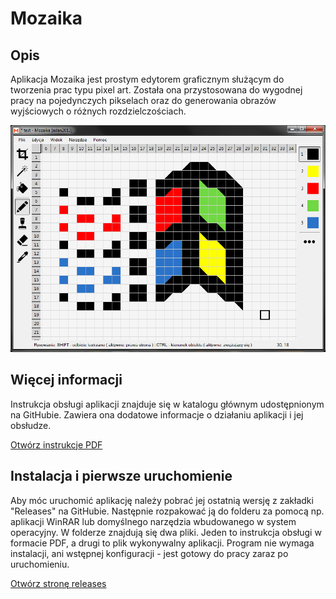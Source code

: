 # Mozaika


## Opis
Aplikacja Mozaika jest prostym edytorem graficznym służącym do tworzenia prac typu pixel art. Została ona przystosowana do wygodnej pracy na pojedynczych pikselach oraz do generowania obrazów wyjściowych o różnych rozdzielczościach.

<img src="images/mozaika1.png"></img>

## Więcej informacji
Instrukcja obsługi aplikacji znajduje się w katalogu głównym udostępnionym na GitHubie. Zawiera ona dodatowe informacje o działaniu aplikacji i jej obsłudze.

[Otwórz instrukcje PDF](https://github.com/adan2013/Mozaika/blob/master/instrukcja.pdf)

## Instalacja i pierwsze uruchomienie
Aby móc uruchomić aplikację należy pobrać jej ostatnią wersję z zakładki "Releases" na GitHubie. Następnie rozpakować ją do folderu za pomocą np. aplikacji WinRAR lub domyślnego narzędzia wbudowanego w system operacyjny. W folderze znajdują się dwa pliki. Jeden to instrukcja obsługi w formacie PDF, a drugi to plik wykonywalny aplikacji. Program nie wymaga instalacji, ani wstępnej konfiguracji - jest gotowy do pracy zaraz po uruchomieniu.

[Otwórz stronę releases](https://github.com/adan2013/Mozaika/releases)